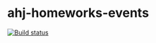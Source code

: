 # ahj-homeworks-events
[![Build status](https://ci.appveyor.com/api/projects/status/utq09a7a8qqvo5q9?svg=true)](https://ci.appveyor.com/project/lioness1741/ahj-homeworks-events)